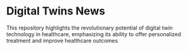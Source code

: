 # Digital Twins News
This repository highlights the revolutionary potential of digital twin technology in healthcare, emphasizing its ability to offer personalized treatment and improve healthcare outcomes
